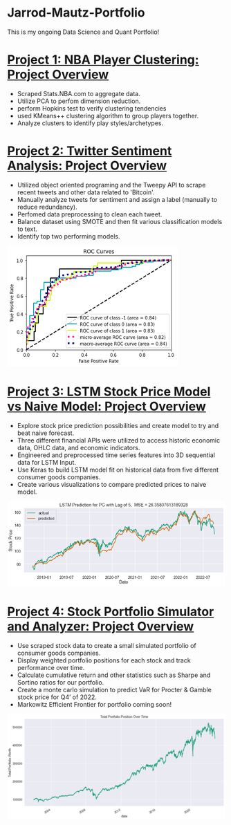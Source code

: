 # Jarrod-Mautz-Portfolio
This is my ongoing Data Science and Quant Portfolio!

# [Project 1: NBA Player Clustering: Project Overview]() 
- Scraped Stats.NBA.com to aggregate data.
- Utilize PCA to perfom dimension reduction. 
- perform Hopkins test to verify clustering tendencies
- used KMeans++ clustering algorithm to group players together.
- Analyze clusters to identify play styles/archetypes.



# [Project 2: Twitter Sentiment Analysis: Project Overview](https://github.com/jarrod7800/Twitter-Sentiment-Analysis/blob/main/Twitter_Sentiment_Analysis/sentiment_models.ipynb)
- Utilized object oriented programing and the Tweepy API to scrape recent tweets and other data related to 'Bitcoin'.
- Manually analyze tweets for sentiment and assign a label (manually to reduce redundancy).
- Perfomed data preprocessing to clean each tweet. 
- Balance dataset using SMOTE and then fit various classification models to text.
- Identify top two performing models.

![](images/roc_sentiment.png)

# [Project 3: LSTM Stock Price Model vs Naive Model: Project Overview](https://github.com/jarrod7800/Stock-Projects/blob/master/Stock%20LSTM/Stock_Prediction_LSTM.ipynb)
- Explore stock price prediction possibilities and create model to try and beat naive forecast.
- Three different financial APIs were utilized to access historic economic data, OHLC data, and economic indicators.
- Engineered and preprocessed time series features into 3D sequential data for LSTM Input.
- Use Keras to build LSTM model fit on historical data from five different consumer goods companies. 
- Create various visualizations to compare predicted prices to naive model.

![](images/LSTM_model.png)

# [Project 4: Stock Portfolio Simulator and Analyzer: Project Overview](https://github.com/jarrod7800/Stock-Projects/blob/master/Stock%20Portfolio/PortfolioCreation_andFinancialStatistics.ipynb)
- Use scraped stock data to create a small simulated portfolio of consumer goods companies.
- Display weighted portfolio positions for each stock and track performance over time.
- Calculate cumulative return and other statistics such as Sharpe and Sortino ratios for our portfolio.
- Create a monte carlo simulation to predict VaR for Procter & Gamble stock price for Q4’ of 2022.
- Markowitz Efficient Frontier for portfolio coming soon!

![](images/portfolio.png)

